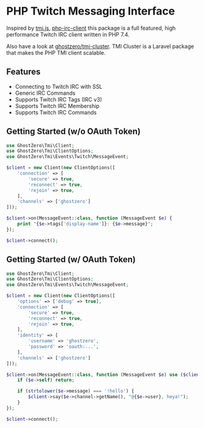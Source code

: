 # PHP Twitch Messaging Interface

Inspired by [tmi.js](https://github.com/tmijs/tmi.js), [php-irc-client](https://github.com/jerodev/php-irc-client) this package is a full featured, high performance Twitch IRC client written in PHP 7.4.

Also have a look at [ghostzero/tmi-cluster](https://github.com/ghostzero/tmi-cluster). TMI Cluster is a Laravel package that makes the PHP TMI client scalable.

## Features

- Connecting to Twitch IRC with SSL
- Generic IRC Commands
- Supports Twitch IRC Tags (IRC v3)
- Supports Twitch IRC Membership
- Supports Twitch IRC Commands

## Getting Started (w/o OAuth Token)

```php
use GhostZero\Tmi\Client;
use GhostZero\Tmi\ClientOptions;
use GhostZero\Tmi\Events\Twitch\MessageEvent;

$client = new Client(new ClientOptions([
    'connection' => [
        'secure' => true,
        'reconnect' => true,
        'rejoin' => true,
    ],
    'channels' => ['ghostzero']
]));

$client->on(MessageEvent::class, function (MessageEvent $e) {
    print "{$e->tags['display-name']}: {$e->message}";
});

$client->connect();
```

## Getting Started (w/ OAuth Token)

```php
use GhostZero\Tmi\Client;
use GhostZero\Tmi\ClientOptions;
use GhostZero\Tmi\Events\Twitch\MessageEvent;

$client = new Client(new ClientOptions([
    'options' => ['debug' => true],
    'connection' => [
        'secure' => true,
        'reconnect' => true,
        'rejoin' => true,
    ],
    'identity' => [
        'username' => 'ghostzero',
        'password' => 'oauth:...',
    ],
    'channels' => ['ghostzero']
]));

$client->on(MessageEvent::class, function (MessageEvent $e) use ($client) {
    if ($e->self) return;

    if (strtolower($e->message) === '!hello') {
        $client->say($e->channel->getName(), "@{$e->user}, heya!");
    }
});

$client->connect();
```
